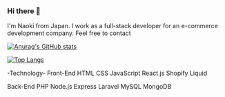 ### Hi there 👋
I'm Naoki from Japan. I work as a full-stack developer for an e-commerce development company.
Feel free to contact

[![Anurag's GitHub stats](https://github-readme-stats.vercel.app/api?username=naotake32)](https://github.com/anuraghazra/github-readme-stats)

[![Top Langs](https://github-readme-stats.vercel.app/api/top-langs/?username=naotake32&layout=pie)](https://github.com/anuraghazra/github-readme-stats)

-Technology-
Front-End
HTML
CSS
JavaScript
React.js
Shopify Liquid

Back-End
PHP
Node.js
Express
Laravel
MySQL
MongoDB
